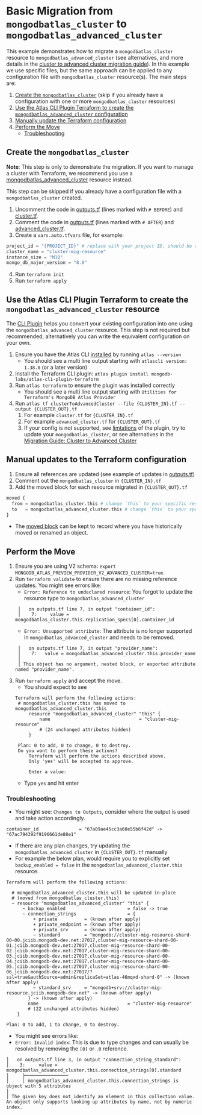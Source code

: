 # Basic Migration from `mongodbatlas_cluster` to `mongodbatlas_advanced_cluster`

This example demonstrates how to migrate a `mongodbatlas_cluster` resource to `mongodbatlas_advanced_cluster` (see alternatives, and more details in the [cluster to advanced cluster migration guide](https://registry.terraform.io/providers/mongodb/mongodbatlas/latest/docs/guides/cluster-to-advanced-cluster-migration-guide)).
In this example we use specific files, but the same approach can be applied to any configuration file with `mongodbatlas_cluster` resource(s).
The main steps are:

1. [Create the `mongodbatlas_cluster`](#create-the-mongodbatlas_cluster) (skip if you already have a configuration with one or more `mongodbatlas_cluster` resources)
2. [Use the Atlas CLI Plugin Terraform to create the `mongodbatlas_advanced_cluster` configuration](#use-the-atlas-cli-plugin-terraform-to-create-the-mongodbatlas_advanced_cluster-resource)
3. [Manually update the Terraform configuration](#manual-updates-to-the-terraform-configuration)
4. [Perform the Move](#perform-the-move)
   - [Troubleshooting](#troubleshooting)

## Create the `mongodbatlas_cluster`
**Note**: This step is only to demonstrate the migration. If you want to manage a cluster with Terraform, we recommend you use a [mongodbatlas_advanced_cluster](https://registry.terraform.io/providers/mongodb/mongodbatlas/latest/docs/resources/advanced_cluster%2520%2528preview%2520provider%2520v2%2529) resource instead.

This step can be skipped if you already have a configuration file with a `mongodbatlas_cluster` created.

1. Uncomment the code in [outputs.tf](outputs.tf) (lines marked with `# BEFORE`) and [cluster.tf](cluster.tf).
2. Comment the code in [outputs.tf](outputs.tf) (lines marked with `# AFTER`) and [advanced_cluster.tf](advanced_cluster.tf).
3. Create a `vars.auto.tfvars` file, for example:
```terraform
project_id = "{PROJECT_ID}" # replace with your project ID, should be similar to 664619d870c247237f4b86a6
cluster_name = "cluster-mig-resource"
instance_size = "M10"
mongo_db_major_version = "8.0"
```
4. Run `terraform init`
5. Run `terraform apply`

## Use the Atlas CLI Plugin Terraform to create the `mongodbatlas_advanced_cluster` resource
The [CLI Plugin](https://github.com/mongodb-labs/atlas-cli-plugin-terraform) helps you convert your existing configuration into one using the `mongodbatlas_advanced_cluster` resource. This step is not required but recommended; alternatively you can write the equivalent configuration on your own.
1. Ensure you have the Atlas CLI [installed](https://www.mongodb.com/docs/atlas/cli/current/install-atlas-cli/) by running `atlas --version`
   - You should see a multi line output starting with `atlascli version: 1.38.0` (or a later version)
2. Install the Terraform CLI plugin: `atlas plugin install mongodb-labs/atlas-cli-plugin-terraform`
3. Run `atlas terraform` to ensure the plugin was installed correctly
   - You should see a multi line output starting with `Utilities for Terraform's MongoDB Atlas Provider`
4. Run `atlas tf clusterToAdvancedCluster --file {CLUSTER_IN}.tf --output {CLUSTER_OUT}.tf`
   1. For example `cluster.tf` for `{CLUSTER_IN}.tf`
   2. For example `advanced_cluster.tf` for `{CLUSTER_OUT}.tf`
   3. If your config is not supported, see [limtations](https://github.com/mongodb-labs/atlas-cli-plugin-terraform?tab=readme-ov-file#limitations) of the plugin, try to update your `mongodbatlas_cluster`, or see alternatives in the [Migration Guide: Cluster to Advanced Cluster](https://registry.terraform.io/providers/mongodb/mongodbatlas/latest/docs/guides/cluster-to-advanced-cluster-migration-guide)

## Manual updates to the Terraform configuration
1. Ensure all references are updated (see example of updates in [outputs.tf](outputs.tf))
2. Comment out the `mongodbatlas_cluster` in `{CLUSTER_IN}.tf`
3. Add the moved block for each resource migrated in `{CLUSTER_OUT}.tf`
```terraform
moved {
  from = mongodbatlas_cluster.this # change `this` to your specific resource identifier
  to   = mongodbatlas_advanced_cluster.this # change `this` to your specific resource identifier
}
```
- The [moved block](https://developer.hashicorp.com/terraform/language/modules/develop/refactoring#moved-block-syntax) can be kept to record where you have historically moved or renamed an object.

## Perform the Move
1. Ensure you are using V2 schema: `export MONGODB_ATLAS_PREVIEW_PROVIDER_V2_ADVANCED_CLUSTER=true`.
2. Run `terraform validate` to ensure there are no missing reference updates. You might see errors like:
   - `Error: Reference to undeclared resource`: You forgot to update the resource type to `mongodbatlas_advanced_cluster`
   ```text
    │   on outputs.tf line 7, in output "container_id":
    │    7:     value = mongodbatlas_cluster.this.replication_specs[0].container_id
   ```
   - `Error: Unsupported attribute`:  The attribute is no longer supported in `mongodbatlas_advanced_cluster` and needs to be removed.
   ```text
    │   on outputs.tf line 7, in output "provider_name":
    │    7:   value = mongodbatlas_advanced_cluster.this.provider_name
    │ 
    │ This object has no argument, nested block, or exported attribute named "provider_name".
   ```
3. Run `terraform apply` and accept the move.
   - You should expect to see
   ```text
   Terraform will perform the following actions:
    # mongodbatlas_cluster.this has moved to mongodbatlas_advanced_cluster.this
        resource "mongodbatlas_advanced_cluster" "this" {
            name                                 = "cluster-mig-resource"
            # (24 unchanged attributes hidden)
        }

    Plan: 0 to add, 0 to change, 0 to destroy.
    Do you want to perform these actions?
        Terraform will perform the actions described above.
        Only 'yes' will be accepted to approve.

        Enter a value:
   ```
   - Type `yes` and hit enter

### Troubleshooting
- You might see: `Changes to Outputs`, consider where the output is used and take action accordingly.
```text
container_id               = "67a09ae45cc3a60e55b6f42d" -> "67ac794392f9196661de88e1"
```
- If there are any plan changes, try updating the `mongodbatlas_advanced_cluster` in `{CLUSTER_OUT}.tf` manually
- For example the below plan, would require you to explicitly set `backup_enabled = false` in the `mongodbatlas_advanced_cluster.this` resource.
```text
Terraform will perform the following actions:

  # mongodbatlas_advanced_cluster.this will be updated in-place
  # (moved from mongodbatlas_cluster.this)
  ~ resource "mongodbatlas_advanced_cluster" "this" {
      ~ backup_enabled                       = false -> true
      ~ connection_strings                   = {
          + private          = (known after apply)
          + private_endpoint = (known after apply)
          + private_srv      = (known after apply)
          ~ standard         = "mongodb://cluster-mig-resource-shard-00-00.jciib.mongodb-dev.net:27017,cluster-mig-resource-shard-00-01.jciib.mongodb-dev.net:27017,cluster-mig-resource-shard-00-02.jciib.mongodb-dev.net:27017,cluster-mig-resource-shard-00-03.jciib.mongodb-dev.net:27017,cluster-mig-resource-shard-00-04.jciib.mongodb-dev.net:27017,cluster-mig-resource-shard-00-05.jciib.mongodb-dev.net:27017,cluster-mig-resource-shard-00-06.jciib.mongodb-dev.net:27017/?ssl=true&authSource=admin&replicaSet=atlas-46mqxd-shard-0" -> (known after apply)
          ~ standard_srv     = "mongodb+srv://cluster-mig-resource.jciib.mongodb-dev.net" -> (known after apply)
        } -> (known after apply)
        name                                 = "cluster-mig-resource"
        # (22 unchanged attributes hidden)
    }

Plan: 0 to add, 1 to change, 0 to destroy.
```
- You might see errors like:
- `Error: Invalid index`: This is due to type changes and can usually be resolved by removing the `[0]` or `.0` reference.
```text
│   on outputs.tf line 3, in output "connection_string_standard":
│    3:     value = mongodbatlas_advanced_cluster.this.connection_strings[0].standard
│     ├────────────────
│     │ mongodbatlas_advanced_cluster.this.connection_strings is object with 5 attributes
│
│ The given key does not identify an element in this collection value. An object only supports looking up attributes by name, not by numeric index.
```
